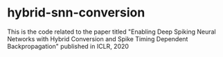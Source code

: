 # hybrid-snn-conversion
This is the code related to the paper titled "Enabling Deep Spiking Neural Networks with Hybrid Conversion and Spike Timing Dependent Backpropagation" published in ICLR, 2020
